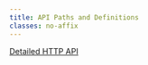 ```yaml
---
title: API Paths and Definitions
classes: no-affix
---
```


[Detailed HTTP API](https://documentation.open-xchange.com/components/middleware/http/7.8.2)
